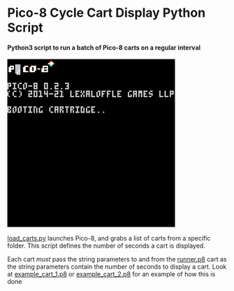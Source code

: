 # Pico-8 Cycle Cart Display Python Script

#### Python3 script to run a batch of Pico-8 carts on a regular interval

<img src="example.gif">

[load_carts.py](load_carts.py) launches Pico-8, and grabs a list of carts from a specific folder. This script defines the number of seconds a cart is displayed.

Each cart *must* pass the string parameters to and from the [runner.p8](runner.p8) cart as the string parameters contain the number of seconds to display a cart. Look at [example\_cart\_1.p8](to_display/example_cart_1.p8) or [example\_cart\_2.p8](to_display/example_cart_2.p8) for an example of how this is done
